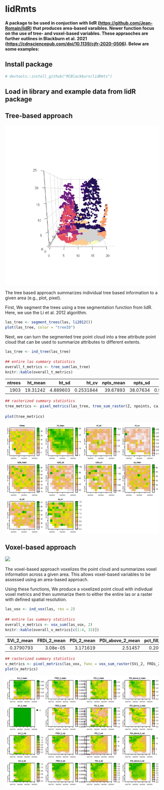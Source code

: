 lidRmts
================

#### A package to be used in conjuction with lidR (<https://github.com/Jean-Romain/lidR>) that produces area-based varaibles. Newer function focus on the use of tree- and voxel-based variables. These appraoches are further outlines in Blackburn et al. 2021 (<https://cdnsciencepub.com/doi/10.1139/cjfr-2020-0506>). Below are some examples:

## Install package

``` r
# devtools::install_github("RCBlackburn/lidRmts")
```

## Load in library and example data from lidR package

## Tree-based approach

![](viz/tree.gif)

The tree based approach summarizes individual tree based information to
a given area (e.g., plot, pixel).

First, We segment the trees using a tree segmentation function from
lidR. Here, we use the Li et al. 2012 algorithm.

``` r
las_tree <- segment_trees(las, li2012())
plot(las_tree, color = "treeID")
```

Next, we can turn the segmented tree point cloud into a tree attribute
point cloud that can be used to summarize attributes to different
extents.

``` r
las_tree <- ind_tree(las_tree)

## entire las summary statistics 
overall_t_metrics <- tree_sum(las_tree)
knitr::kable(overall_t_metrics)
```

| ntrees |  ht_mean |    ht_sd |     ht_cv | npts_mean |  npts_sd |   npts_cv |  ca_mean |    ca_sd |   ca_cv |
|-------:|---------:|---------:|----------:|----------:|---------:|----------:|---------:|---------:|--------:|
|   1903 | 19.31242 | 4.889603 | 0.2531844 |  39.67893 | 38.07634 | 0.9596112 | 23.25238 | 28.20956 | 1.21319 |

``` r
## rasterized summary statistics 
tree_metrics <- pixel_metrics(las_tree, tree_sum_raster(Z, npoints, ca), res = 20)

plot(tree_metrics)
```

![](README_files/figure-gfm/unnamed-chunk-4-1.png)<!-- -->

## Voxel-based approach

![](viz/voxel.gif)

The voxel-based approach voxelizes the point cloud and summarizes voxel
information across a given area. This allows voxel-based variables to be
assessed using an area-based approach.

Using these functions, We produce a voxelized point cloud with indivdual
voxel metrics and then summarize them to either the entire las or a
raster with defined spatial resolution.

``` r
las_vox <- ind_vox(las, res = 2)

## entire las summary statistics 
overall_v_metrics <- vox_sum(las_vox, 2)
knitr::kable(overall_v_metrics[c(1:4, 33)])
```

| SVi_2\_mean | FRDi_2\_mean | PDi_2\_mean | PDi_above_2\_mean | pct_fill_vox_2 |
|------------:|-------------:|------------:|------------------:|---------------:|
|   0.3790793 |     3.08e-05 |    3.171619 |           2.51457 |      0.2001375 |

``` r
## rasterized summary statistics  
v_metrics <- pixel_metrics(las_vox, func = vox_sum_raster(SVi_2, FRDi_2, PDi_2, PDi_above_2, vox_res = 2), res = 20)
plot(v_metrics)
```

![](README_files/figure-gfm/unnamed-chunk-5-1.png)<!-- -->

